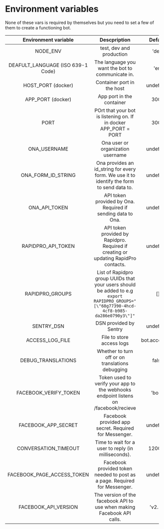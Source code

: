 # Environment variables

None of these vars is required by themselves but you need to set a few of
 them to create a functioning bot.

|        Environment variable      |                                                                     Descpription                                                          |         Default         |
|:--------------------------------:|:-----------------------------------------------------------------------------------------------------------------------------------------:|:-----------------------:|
|NODE_ENV                          |test, dev and production                                                                                                                   |'dev'                    |
|DEAFULT_LANGUAGE (ISO 639-1 Code) |The language you want the bot to communicate in.                                                                                           |'en'                     |
|HOST_PORT (docker)                |Container port in the host                                                                                                                 |undefined                |
|APP_PORT (docker)                 |App port in the container                                                                                                                  |3000                     |
|PORT                              |POrt that your bot is listening on. If in docker APP_PORT = PORT                                                                           |3000                     |
|ONA_USERNAME                      |Ona user or organization username                                                                                                          |undefined                |
|ONA_FORM_ID_STRING                |Ona provides an id_string for every form. We use it to identify the form to send data to.                                                  |undefined                |
|ONA_API_TOKEN                     |API token provided by Ona. Required if sending data to Ona.                                                                                |undefined                |
|RAPIDPRO_API_TOKEN                |API token provided by Rapidpro. Required if creating or updating RapidPro contacts.                                                        |undefined                |
|RAPIDPRO_GROUPS                   |List of Rapidpro group UUIDs that your users should be added to e.g `export RAPIDPRO_GROUPS="[\"68g77390-4hcd-4cf8-b985-da286e0790y3\"]"`  |[]                       |
|SENTRY_DSN                        |DSN provided by Sentry                                                                                                                     |undefined                |
|ACCESS_LOG_FILE                   |File to store access logs                                                                                                                  |bot.access.log           |
|DEBUG_TRANSLATIONS                |Whether to turn off or on translations debugging                                                                                           |false                    |
|FACEBOOK_VERIFY_TOKEN             |Token used to verify your app to the webhooks endpoint listens on /facebook/recieve                                                        |'borq'                   |
|FACEBOOK_APP_SECRET               |Facebook provided app secret. Required for Messenger.                                                                                      |undefined                |
|CONVERSATION_TIMEOUT              |Time to wait for a user to reply (in milliseconds).                                                                                        |120000                   |
|FACEBOOK_PAGE_ACCESS_TOKEN        |Facebook provided token needed to post as a page. Required for Messenger.                                                                  |undefined                |
|FACEBOOK_API_VERSION              |The version of the facebook API to use when making Facebook API calls.                                                                     |'v2.10'                  |
